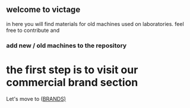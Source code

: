 ## welcome to victage

in here you will find materials for old machines used on laboratories. feel free to contribute and
### add new / old machines to the repository

# the first step is to visit our commercial brand section

Let's move to ([BRANDS)](https://victage.github.io/brands)
